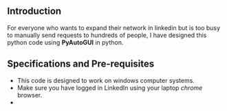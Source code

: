 ## Introduction
For everyone who wants to expand their network in linkedin but is too busy to manually send requests to hundreds of people, I have designed this python code using **PyAutoGUI** in python. 

## Specifications and Pre-requisites
* This code is designed to work on windows computer systems.
* Make sure you have logged in LinkedIn using your laptop *_chrome_* browser.  
* 